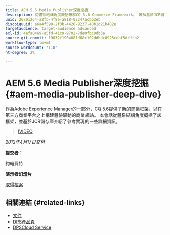 ```yaml
---
title: AEM 5.6 Media Publisher深度挖掘
description: 從體系結構角度概括瞭解CQ 5.6 Commerce Framework。 瞭解基於JCR儲存庫的參考實施的詳細資訊。
uuid: 20701264-a2fb-4f8e-a818-02247acbb2eb
discoiquuid: a6a4f598-2f3b-4428-9237-40b1d21b482e
targetaudience: target-audience advanced
exl-id: 4efa0469-a5fd-41c9-9702-7de0fbc9db5a
source-git-commit: 19832f1904681d68c102ddbdc8925cebf5dffcb2
workflow-type: tm+mt
source-wordcount: '118'
ht-degree: 2%

---
```


# AEM 5.6 Media Publisher深度挖掘 {#aem-media-publisher-deep-dive}

作為Adobe Experience Manager的一部分，CQ 5.6提供了新的商業框架，以在第三方商業平台之上構建體驗驅動的商業網站。 本會話從體系結構角度概括了該框架，並基於JCR儲存庫介紹了參考實現的一些詳細資訊。

>[!VIDEO](https://video.tv.adobe.com/v/19574/?quality=9)

*2013年4月17日交付*

**提交者：**

約翰費特

**演示者幻燈片**

[取得檔案](assets/cq-gems-aem-media-publisher-04-17-2013-final.pdf)

## 相關連結 {#related-links}

* [文件](https://docs.adobe.com/content/docs/en/cq/5-6-1/media-publisher.html)
* [DPS產品頁](http://www.adobe.com/ca/products/digital-publishing-suite-family.html)
* [DPSCloud Service](https://digitalpublishing.acrobat.com/welcome.html)
